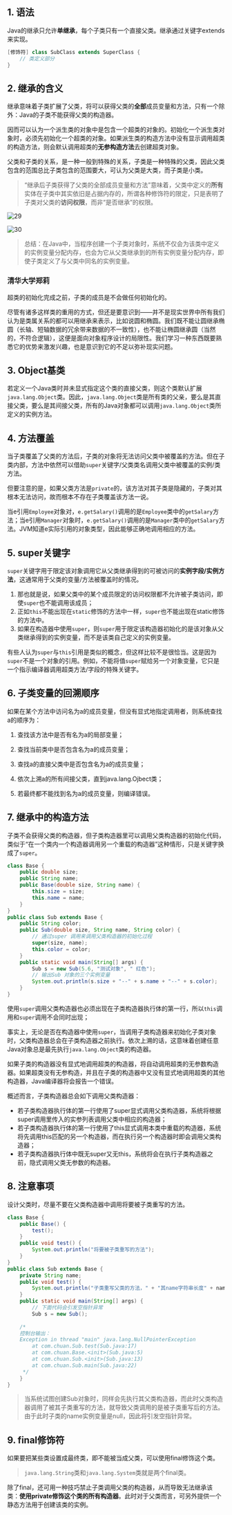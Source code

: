 ## 1. 语法

Java的继承只允许**单继承**，每个子类只有一个直接父类。继承通过关键字extends来实现。

```java
[修饰符] class SubClass extends SuperClass {
    // 类定义部分
}
```

## 2. 继承的含义

继承意味着子类扩展了父类，将可以获得父类的**全部**成员变量和方法，只有一个除外：Java的子类不能获得父类的构造器。

因而可以认为一个派生类的对象中是包含一个超类的对象的。初始化一个派生类对象时，必须先初始化一个超类的对象。如果派生类的构造方法中没有显示调用超类的构造方法，则会默认调用超类的**无参构造方法**去创建超类对象。

父类和子类的关系，是一种一般到特殊的关系，子类是一种特殊的父类，因此父类包含的范围总比子类包含的范围要大，可认为父类是大类，而子类是小类。

> “继承后子类获得了父类的全部成员变量和方法”意味着，父类中定义的**所有**实体在子类中其实依旧是占据内存的，所谓各种修饰符的限定，只是表明了子类对父类的**访问权限**，而非“是否继承”的权限。

![29](https://chua-n.gitee.io/figure-bed/notebook/Java/29.png)

![30](https://chua-n.gitee.io/figure-bed/notebook/Java/30.png)

> 总结：在Java中，当程序创建一个子类对象时，系统不仅会为该类中定义的实例变量分配内存，也会为它从父类继承到的所有实例变量分配内存，即使子类定义了与父类中同名的实例变量。

### 清华大学郑莉

超类的初始化完成之前，子类的成员是不会做任何初始化的。

尽管有诸多这样类的重用的方式，但还是要意识到——并不是现实世界中所有我们认为是类属关系的都可以用继承来表示，比如说圆和椭圆。我们既不能让圆继承椭圆（长轴、短轴数据的冗余带来数据的不一致性），也不能让椭圆继承圆（当然的，不符合逻辑），这便是面向对象程序设计的局限性。我们学习一种东西既要熟悉它的优势来激发兴趣，也是意识到它的不足以弥补现实问题。

## 3. Object基类

若定义一个Java类时并未显式指定这个类的直接父类，则这个类默认扩展`java.lang.Object`类。因此，`java.lang.Object`类是所有类的父亲，要么是其直接父类，要么是其间接父类，所有的Java对象都可以调用`java.lang.Object`类所定义的实例方法。

## 4. 方法覆盖

当子类覆盖了父类的方法后，子类的对象将无法访问父类中被覆盖的方法。但在子类内部，方法中依然可以借助`super`关键字/父类类名调用父类中被覆盖的实例/类方法。

但要注意的是，如果父类方法是`private`的，该方法对其子类是隐藏的，子类对其根本无法访问，故而根本不存在子类覆盖该方法一说。

当e引用`Employee`对象对，`e.getSalary()`调用的是`Employee`类中的`getSalary`方法；当e引用`Manager`对象时，`e.getSalary()`调用的是`Manager`类中的`getSalary`方法。JVM知道e实际引用的对象类型，因此能够正确地调用相应的方法。

## 5. super关键字

`super`关键字用于限定该对象调用它从父类继承得到的可被访问的**实例字段/实例方法**，这通常用于父类的变量/方法被覆盖时的情况。

1. 那也就是说，如果父类中的某个成员限定的访问权限都不允许被子类访问，即使`super`也不能调用该成员；
2. 正如`this`不能出现在`static`修饰的方法中一样，`super`也不能出现在static修饰的方法中。
3. 如果在构造器中使用`super`，则`super`用于限定该构造器初始化的是该对象从父类继承得到的实例变量，而不是该类自己定义的实例变量。

有些人认为`super`与`this`引用是类似的概念，但这样比较不是很恰当。这是因为`super`不是一个对象的引用。例如，不能将值`super`赋给另一个对象变量，它只是一个指示编译器调用超类方法/字段的特殊关键字。

## 6. 子类变量的回溯顺序

如果在某个方法中访问名为a的成员变量，但没有显式地指定调用者，则系统查找a的顺序为：

1. 查找该方法中是否有名为a的局部变量；

2. 查找当前类中是否包含名为a的成员变量；

3. 查找a的直接父类中是否包含名为a的成员变量；

4. 依次上溯a的所有间接父类，直到java.lang.Ojbect类；

5. 若最终都不能找到名为a的成员变量，则编译错误。

## 7. 继承中的构造方法

子类不会获得父类的构造器，但子类构造器里可以调用父类构造器的初始化代码，类似于“在一个类内一个构造器调用另一个重载的构造器”这种情形，只是关键字换成了`super`。

```java
class Base {
    public double size;
    public String name;
    public Base(double size, String name) {
        this.size = size;
        this.name = name;
    }
}
public class Sub extends Base {
    public String color;
    public Sub(double size, String name, String color) {
        // 通过super 调用来调用父类构造器的初始化过程
        super(size, name);
        this.color = color;
    }
    public static void main(String[] args) {
        Sub s = new Sub(5.6, "测试对象", " 红色");
        // 输出Sub 对象的三个实例变量
        System.out.println(s.size + "--" + s.name + "--" + s.color);
    }
}
```

使用`super`调用父类构造器也必须出现在子类构造器执行体的第一行，所以`this`调用和`super`调用不会同时出现；

事实上，无论是否在构造器中使用`super`，当调用子类构造器来初始化子类对象时，父类构造器总会在子类构造器之前执行。依次上溯的话，这意味着创建任意Java对象总是最先执行`java.lang.Object`类的构造器。

如果子类的构造器没有显式地调用超类的构造器，将自动调用超类的无参数构造器。如果超类没有无参构造，并且在子类的构造器中又没有显式地调用超类的其他构造器，Java编译器将会报告一个错误。

概述而言，子类构造器总会如下调用父类构造器：

- 若子类构造器执行体的第一行使用了super显式调用父类构造器，系统将根据super调用里传入的实参列表调用父类中相应的构造器；
- 若子类构造器执行体的第一行使用了this显式调用本类中重载的构造器，系统将先调用this匹配的另一个构造器，而在执行另一个构造器时即会调用父类构造器；
- 若子类构造器执行体中既无super又无this，系统将会在执行子类构造器之前，隐式调用父类无参数的构造器。

## 8. 注意事项

设计父类时，尽量不要在父类构造器中调用将要被子类重写的方法。

```java
class Base {
    public Base() {
        test();
    }
    public void test() {
        System.out.println("将要被子类重写的方法");
    }
}
public class Sub extends Base {
    private String name;
    public void test() {
        System.out.println("子类重写父类的方法，" + "其name字符串长度" + name.length());
    }
    public static void main(String[] args) {
        // 下面代码会引发空指针异常
        Sub s = new Sub();
        
    /* 
    控制台输出：
    Exception in thread "main" java.lang.NullPointerException
        at com.chuan.Sub.test(Sub.java:17)
        at com.chuan.Base.<init>(Sub.java:5)
        at com.chuan.Sub.<init>(Sub.java:13)
        at com.chuan.Sub.main(Sub.java:22)
     */
    }
}
```

> 当系统试图创建Sub对象时，同样会先执行其父类构造器，而此时父类构造器调用了被其子类重写的方法，就导致父类调用的是被子类重写后的方法。由于此时子类的name实例变量是null，因此将引发空指针异常。

## 9. final修饰符

如果要把某些类设置成最终类，即不能被当成父类，可以使用final修饰这个类。

> `java.lang.String`类和`java.lang.System`类就是两个final类。

除了final，还可用一种技巧禁止子类调用父类的构造器，从而导致无法继承该类：**使用private修饰这个类的所有构造器**。此时对于父类而言，可另外提供一个静态方法用于创建该类的实例。

